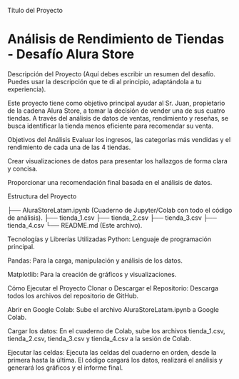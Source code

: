 Título del Proyecto
# Análisis de Rendimiento de Tiendas - Desafío Alura Store

Descripción del Proyecto
(Aquí debes escribir un resumen del desafío. Puedes usar la descripción que te di al principio, adaptándola a tu experiencia).

Este proyecto tiene como objetivo principal ayudar al Sr. Juan, propietario de la cadena Alura Store, a tomar la decisión de vender una de sus cuatro tiendas. A través del análisis de datos de ventas, rendimiento y reseñas, se busca identificar la tienda menos eficiente para recomendar su venta.

Objetivos del Análisis
Evaluar los ingresos, las categorías más vendidas y el rendimiento de cada una de las 4 tiendas.

Crear visualizaciones de datos para presentar los hallazgos de forma clara y concisa.

Proporcionar una recomendación final basada en el análisis de datos.

Estructura del Proyecto

├── AluraStoreLatam.ipynb (Cuaderno de Jupyter/Colab con todo el código de análisis).
├── tienda_1.csv
├── tienda_2.csv
├── tienda_3.csv
├── tienda_4.csv
└── README.md (Este archivo).

Tecnologías y Librerías Utilizadas
Python: Lenguaje de programación principal.

Pandas: Para la carga, manipulación y análisis de los datos.

Matplotlib: Para la creación de gráficos y visualizaciones.

Cómo Ejecutar el Proyecto
Clonar o Descargar el Repositorio: Descarga todos los archivos del repositorio de GitHub.

Abrir en Google Colab: Sube el archivo AluraStoreLatam.ipynb a Google Colab.

Cargar los datos: En el cuaderno de Colab, sube los archivos tienda_1.csv, tienda_2.csv, tienda_3.csv y tienda_4.csv a la sesión de Colab.

Ejecutar las celdas: Ejecuta las celdas del cuaderno en orden, desde la primera hasta la última. El código cargará los datos, realizará el análisis y generará los gráficos y el informe final.

